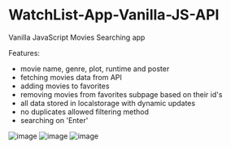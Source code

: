 # WatchList-App-Vanilla-JS-API

Vanilla JavaScript Movies Searching app

Features: 
- movie name, genre, plot, runtime and poster
- fetching movies data from API
- adding movies to favorites
- removing movies from favorites subpage based on their id's
- all data stored in localstorage with dynamic updates
- no duplicates allowed filtering method
- searching on 'Enter'


![image](https://user-images.githubusercontent.com/51762310/215353891-2672f531-7fc4-4417-a1f6-51177cca5ce0.png)
![image](https://user-images.githubusercontent.com/51762310/215353838-a3f40b4f-dccb-4f13-a934-f0d3fa9f22ce.png)
![image](https://user-images.githubusercontent.com/51762310/215353875-492431ce-a387-4d31-b685-1175d1785f12.png)

